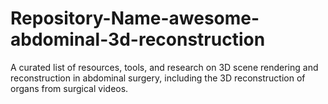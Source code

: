 # Repository-Name-awesome-abdominal-3d-reconstruction
A curated list of resources, tools, and research on 3D scene rendering and reconstruction in abdominal surgery, including the 3D reconstruction of organs from surgical videos.
